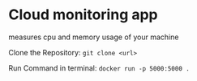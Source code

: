 
# Cloud monitoring app 

measures cpu and memory usage of your machine

Clone the Repository:          ```git clone <url>```

Run Command in terminal:    ```docker run -p 5000:5000 .```